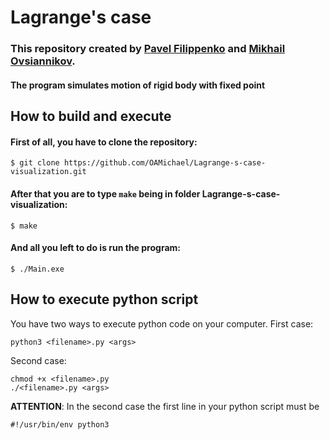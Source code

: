 # Lagrange's case

### This repository created by [Pavel Filippenko](https://github.com/pavel-collab) and [Mikhail Ovsiannikov](https://github.com/OAMichael).

#### The program simulates motion of rigid body with fixed point

## How to build and execute

#### First of all, you have to clone the repository:

```console
$ git clone https://github.com/OAMichael/Lagrange-s-case-visualization.git
```

#### After that you are to type `make` being in folder Lagrange-s-case-visualization:

```console
$ make
```
#### And all you left to do is run the program:

```console
$ ./Main.exe
```

## How to execute python script

You have two ways to execute python code on your computer. First case:
```
python3 <filename>.py <args>
```
Second case:
```
chmod +x <filename>.py
./<filename>.py <args>
```
**ATTENTION**: In the second case the first line in your python script must be
```
#!/usr/bin/env python3
```
